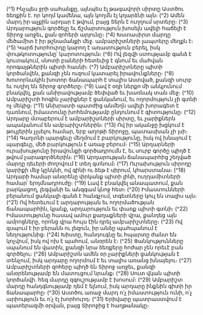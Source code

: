 
(^1) Ինչպես ջրի սահանքը, այնպես էլ թագավորի սիրտը Աստծու ձեռքին է. որ կողմ կամենա, այն կողմն էլ կդարձնի
այն։
(^2) Ամեն մարդ իր աչքին արդար է թվում, բայց Տերն է ուղղում սրտերը։
(^3) Արդարություն գործելը եւ ճշմարտություն խոսելն ավելի հաճելի է Տիրոջ առջեւ, քան զոհերի արյունը։
(^4) Խստասիրտ մարդը մեծամիտ է իր թշնամանքի մեջ. ամբարիշտների լապտերը մեղքն է։
(^5) Կարճ խորհուրդը կարող է առատություն բերել, իսկ փութկոտությունը՝ կարոտություն։
(^6) Ով լեզվի ստությամբ գանձ է կուտակում, սնոտի բաների հետեւից է գնում եւ մահվան որոգայթներին պիտի հասնի։
(^7) Ամբարիշտները պիտի կործանվեն, քանզի չեն ուզում կատարել իրավունքները։
(^8) Խոտորնակին խոտոր ճանապարհ է տալիս Աստված, քանզի սուրբ եւ ուղիղ են Տիրոջ գործերը։
(^9) Լավ է օդի ներքո մի անկյունում բնակվել, քան անիրավությամբ ծեփված եւ խառնակ տան մեջ։
(^10) Ամբարիշտի հոգին չարիքներ է ցանկանում, եւ ողորմություն չի գտնի ոչ մեկից։
(^11) Անխրատի պատժից անմեղն ավելի խորագետ է դառնում, իմաստունը խոհեմությամբ ընդունում է գիտությունը։
(^12) Արդարը մտաբերում է ամբարիշտների սիրտը, եւ չարիքներն ապականում են ամբարիշտներին։
(^13) Ով իր ականջը խցկում է թույլերին չլսելու համար, երբ աղոթի Տիրոջը, պատասխան չի լսի։
(^14) Գաղտնի պարգեւը մեղմում է բարկությունը, իսկ ով խնայում է պարգեւը, մեծ բարկություն է առաջ բերում։
(^15) Արդարների ուրախությունը իրավունքի գործադրումն է, եւ սուրբ գործը պիղծ է թվում չարագործներին։
(^16) Արդարության ճանապարհից շեղված մարդը դեւերի ժողովում է տեղ գտնում։
(^17) Ուրախություն սիրողը կարիքի մեջ կընկնի, ով գինի ու ձեթ է սիրում, կհարստանա։
(^18) Արդարի համար անօրենը փրկանք պիտի լինի, ուղղամիտների համար՝ երդմնադրուժը։
(^19) Լավ է բնակվել անապատում, քան բարկացող, լեզվանի եւ անզգամ կնոջ հետ։
(^20) Իմաստունների բերանում ցանկալի գանձ է հանգչում, տգետները կուլ են տալիս այն։
(^21) Ով հետեւում է արդարության եւ ողորմածության ճանապարհին, կյանք, արդարություն եւ փառք պիտի գտնի։
(^22) Իմաստությունը հասավ ամուր քաղաքների վրա, քանդեց այն ամրոցները, որոնց վրա հույս էին դրել
ամբարիշտները։
(^23) Ով զսպում է իր բերանն ու լեզուն, իր անձը պահպանում է նեղությունից։
(^24) Խիստը, հանդուգնը եւ հպարտը ժանտ են կոչվում, իսկ ով ոխ է պահում, անօրեն է։
(^25) Ցանկությունները սպանում են վատին, քանզի նրա ձեռքերը հոժար չեն որեւէ բան գործելու։
(^26) Ամբարիշտն ամեն օր չարիքների ցանկության է տենչում, իսկ արդարը ողորմում է եւ տալիս առանց խնայելու։
(^27) Ամբարիշտների զոհերը պիղծ են Տիրոջ առջեւ, քանզի անօրենությամբ են մատուցում նրանք։
(^28) Սուտ վկան պիտի կործանվի. հեզ մարդը զգուշությամբ է խոսում։
(^29) Ամբարիշտ մարդը հանդգնությամբ դեմ է ելնում, իսկ արդարը ինքնին գիտի իր ճանապարհը։
(^30) Աստծու առաջ մարդ ո՛չ իմաստություն ունի, ո՛չ արիություն եւ ո՛չ էլ խորհուրդ։
(^31) Երիվարը պատրաստվում է պատերազմի օրվան, բայց Տիրոջից է հաղթանակը։

